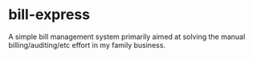 # bill-express
A simple bill management system primarily aimed at solving the manual billing/auditing/etc effort in my family business.
